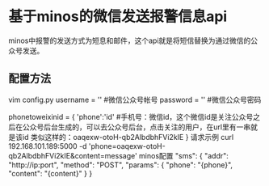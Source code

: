 # 基于minos的微信发送报警信息api
minos中报警的发送方式为短息和邮件，这个api就是将短信替换为通过微信的公众号发送。
## 配置方法
vim config.py
username = ''  #微信公众号帐号
password = ''  #微信公众号密码

phonetoweixinid = {
'phone':'id'  #手机号：微信id，这个微信id是关注公众号之后在公众号后台生成的，可以去公众号后台，点击关注的用户，在url里有一串就是该id
类似这样的：oaqexw-otoH-qb2AlbdbhFVi2kIE
}
请求示例
curl 192.168.101.189:5000 -d 'phone=oaqexw-otoH-qb2AlbdbhFVi2kIE&content=message'
minos配置
"sms": {
        "addr": "http://ip:port",
        "method": "POST",
        "params": {
            "phone": "{phone}",
            "content": "{content}"
        }
    }
